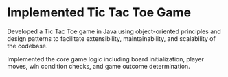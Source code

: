 # Implemented Tic Tac Toe Game

Developed a Tic Tac Toe game in Java using object-oriented principles and design patterns to facilitate extensibility, maintainability, and scalability of the codebase.

Implemented the core game logic including board initialization, player moves, win condition checks, and game outcome determination.
